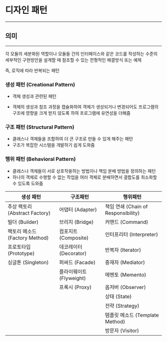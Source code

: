 # 디자인 패턴

---



## 의미

---

각 모듈의 세분화된 역할이나 모듈들 간의 인터페이스와 같은 코드를 작성하는 수준의 세부적인 구현방안을 설계할 때 참조할 수 있는 전형적인 해결방식 또는 예제

즉, 로직에 따라 반복되는 패턴



### 생성 패턴 (Creational Pattern)

- 객체 생성과 관련된 패턴

- 객체의 생성과 참조 과정을 캡슐화하여 객체가 생성되거나 변경되어도 프로그램의 구조에 영향을 크게 받지 않도록 하여 프로그램에 유연성을 더해줌



### 구조 패턴 (Structural Pattern)

- 클래스나 객체들을 조합하여 더 큰 구조로 만들 수 있게 해주는 패턴
- 구조가 복잡한 시스템을 개발하기 쉽게 도와줌



### 행위 패턴 (Behavioral Pattern)

- 클래스나 객체들이 서로 상호작용하는 방법이나 책임 분배 방법을 정의하는 패턴
- 하나의 객체로 수행할 수 없는 작업을 여러 객체로 분배하면서 결합도를 최소화할 수 있도록 도와줌



| 생성 패턴                      | 구조패턴                 | 행위패턴                            |
| ------------------------------ | ------------------------ | ----------------------------------- |
| 추상 팩토리 (Abstract Factory) | 어댑터 (Adapter)         | 책임 연쇄 (Chain of Responsibility) |
| 빌더 (Builder)                 | 브리지 (Bridge)          | 커맨드 (Command)                    |
| 팩토리 메소드 (Factory Method) | 컴포지트 (Composite)     | 인터프리터 (Interpreter)            |
| 프로토타입 (Prototype)         | 데코레이터 (Decorator)   | 반복자 (Iterator)                   |
| 싱글톤 (Singleton)             | 퍼싸드 (Facade)          | 중재자 (Mediator)                   |
|                                | 플라이웨이트 (Flyweight) | 메멘토 (Memento)                    |
|                                | 프록시 (Proxy)           | 옵저버 (Observer)                   |
|                                |                          | 상태 (State)                        |
|                                |                          | 전략 (Strategy)                     |
|                                |                          | 템플릿 메소드 (Template Method)     |
|                                |                          | 방문자 (Visitor)                    |









